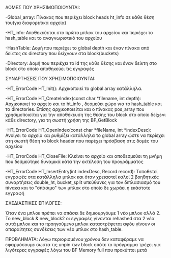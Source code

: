 ΔΟΜΕΣ ΠΟΥ ΧΡΗΣΙΜΟΠΟΙΟΥΝΤΑΙ:

-Global_array: Πίνακας που περιέχει block heads ht_info σε κάθε θέση του(για διαφορετικά αρχεία)

-HT_info: Αποθηκεύεται στο πρώτο μπλοκ του αρχείου και περιέχει το hash_table και το αναγνωριστικό του αρχείου

-HashTable: Δομή που περιέχει το global depth και έναν πίνακα από δείκτες σε directory που δείχνουν στα block(buckets)

-Directory: Δομή που περιέχει το id της κάθε θέσης και έναν δείκτη στο block στο οποίο αποθηκεύει τις εγγραφές


ΣΥΝΑΡΤΗΣΕΙΣ ΠΟΥ ΧΡΗΣΙΜΟΠΟΙΟΥΝΤΑΙ:

-HT_ErrorCode HT_Init(): Αρχικοποιεί το global array κατάλληλα.

-HT_ErrorCode HT_CreateIndex(const char *filename, int depth): Αρχικοποιεί το αρχείο και το ht_info , δεσμεύει χώρο για το hash_table και τα directories. Επίσης αρχικοποιείται και ο πίνακας pos_array που χρησιμοποιείται για την αποθήκευση της θέσης του block στο οποίο δείχενι κάθε directory, για τη σωστή χρήση της BF_GetBlock

-HT_ErrorCode HT_OpenIndex(const char *fileName, int *indexDesc): Ανοίγει το αρχείο και ρυθμίζει κατάλληλα το global array ώστε να περίεχει στη σωστή θέση το block header που παρέχει πρόσβαση στις δομές του αρχείου

-HT_ErrorCode HT_CloseFile: Κλείνει το αρχείο και αποδεσμεύει τη μνήμη που δεσμεύτηκε δυναμικά κάτα την εκτέλεση του προγράμματος

-HT_ErrorCode HT_InsertEntry(int indexDesc, Record record): Τοποθετεί εγγραφές στα κατάλληλα μπλοκ και όταν χρειαστεί καλεί 2 βοηθητικές συναρτήσεις double_ht, bucket_split υπεύθυνες για τον διπλασιασμό του πίνακα και το "σπάσιμο" των μπλοκ στο οποίο δε χωράει η εκάστοτε εγγραφή

ΣΧΕΔΙΑΣΤΙΚΕΣ ΕΠΙΛΟΓΕΣ:

Όταν ένα μπλοκ πρέπει να σπάσει δε δημιουργόυμε 1 νέο μπλοκ αλλά 2. Το new_block & new_block2 οι εγγραφές γίνονται rehashed στα 2 νέα αυτά μπλοκ και το προηγούμενο μπλοκ καταστρέφεται αφόυ γίνουν οι απαραίτητες συνδέσεις των νέο μπλοκ στο hash_table.

ΠΡΟΒΛΗΜΑΤΑ: 
Λόγω περιορισμένου χρόνου δεν καταφέραμε να εφαρμόσουμε σωστα τις unpin των block οπότε το πρόγραμμα τρέχει για λιγότερες εγγραφές λόγω του BF Memory full που προκύπτει μετά 